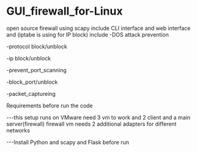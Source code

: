 # GUI_firewall_for-Linux
open source firewall using scapy include CLI interface and web interface and (iptabe is using for IP block)
 include 
 -DOS attack prevention 
 
 -protocol block/unblock
 
 -ip block/unblock
 
 -prevent_port_scanning
 
 -block_port/unblock
 
 -packet_captureing


Requirements before run the code 

---this setup runs on VMware need 3 vm to work and 2 client and a main server(firewall) firewall vm needs 2 additional adapters for  different networks 


---Install Python and scapy and Flask  before run 
